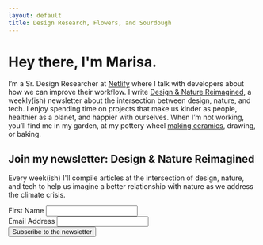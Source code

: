 ```yaml
---
layout: default
title: Design Research, Flowers, and Sourdough
---
```


# Hey there, I'm Marisa.
I’m a Sr. Design Researcher at [Netlify](https://netlify.com) where I talk with developers about how we can improve their workflow. I write [Design & Nature Reimagined](https://marisamorby.com/nature-and-climate-change/), a weekly(ish) newsletter about the intersection between design, nature, and tech. I enjoy spending time on projects that make us kinder as people, healthier as a planet, and happier with ourselves. When I’m not working, you’ll find me in my garden, at my pottery wheel [making ceramics](https://marisamorby.com/shop/), drawing, or baking.


## Join my newsletter: Design & Nature Reimagined

Every week(ish) I'll compile articles at the intersection of design, nature, and tech to help us imagine a better relationship with nature as we address the climate crisis.

<form
  method="POST"
  action="https://app.convertkit.com/forms/1961068/subscriptions" 
  class="opt-in"
>
  <div class="input-group">
    <label for="fname">First Name</label>
    <input
      id="fname"
      type="text"
      class="formkit-input"
      aria-label="First Name"
      name="fields[first_name]"
    />
  </div>

  <div class="input-group">
    <label for="email">Email Address</label>
    <input
      id="email"
      type="email"
      class="formkit-input"
      name="email_address"
      aria-label="Your email address"
      required
    />
  </div>
  <div class="submit-group">
    <button class="opt-in-submit">Subscribe to the newsletter</button>
  </div>
</form>
